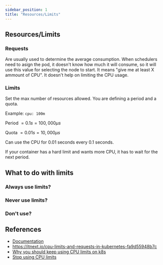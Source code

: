 ```yaml
---
sidebar_position: 1
title: "Resources/Limits"
---
```


## Resources/Limits 

### Requests

Are usually used to determine the average consumption.
When schedulers need to asign the pod, it doesn't know how much it will consume, so it will use this value for selecting the node to start.
It means "give me at least X ammount of CPU".
It doesn't help on limiting the CPU usage.

### Limits

Set the max number of resources allowed.
You are defining a period and a quota.

Example: `cpu: 100m`

Period $= 0.1s = 100,000 \mu s$

Quota $= 0.01s = 10,000 \mu s$


Can use the CPU for 0.01 seconds every 0.1 seconds.

If your container has a hard limit and wants more CPU, it has to wait for the next period.

## What to do with limits

### Always use limits?

### Never use limits?

### Don't use?


## References

* [Documentation](https://kubernetes.io/docs/concepts/configuration/manage-resources-containers)
* https://itnext.io/cpu-limits-and-requests-in-kubernetes-fa9d55948b7c
* [Why you should keep using CPU limits on k8s](https://dnastacio.medium.com/why-you-should-keep-using-cpu-limits-on-kubernetes-60c4e50dfc61)
* [Stop using CPU limits](https://home.robusta.dev/blog/stop-using-cpu-limits)

